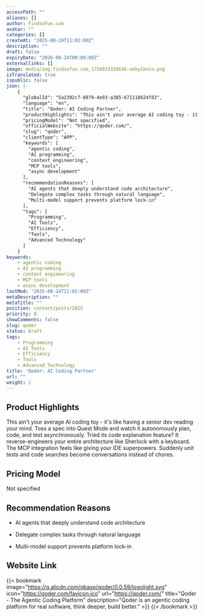```yaml
---
accessPath: ""
aliases: []
author: FindsoFun.com
avatar: ""
categories: []
createAt: "2025-08-24T11:02:00Z"
description: ""
draft: false
expiryDate: "2026-08-24T00:00:00Z"
externallinks: []
image: media/img.findsofun.com_1756033320636-ukky1knio.png
isTranslated: true
ispublic: false
json: |-
    {
      "globalId": "5a2392c7-8979-4e93-a385-671118824f83",
      "language": "en",
      "title": "Qoder: AI Coding Partner",
      "productHighlights": "This ain't your average AI coding toy - it's like having a senior dev reading your mind. Toss a spec into Quest Mode and watch it autonomously plan, code, and test asynchronously. Tried its code explanation feature? It reverse-engineers your entire architecture like Sherlock with a keyboard. The MCP integration feels like giving your IDE superpowers. Suddenly unit tests and code searches become conversations instead of chores.",
      "pricingModel": "Not specified",
      "officialWebsite": "https://qoder.com/",
      "slug": "qoder",
      "clientType": "APP",
      "keywords": [
        "agentic coding",
        "AI programming",
        "context engineering",
        "MCP tools",
        "async development"
      ],
      "recommendationReasons": [
        "AI agents that deeply understand code architecture",
        "Delegate complex tasks through natural language",
        "Multi-model support prevents platform lock-in"
      ],
      "tags": [
        "Programming",
        "AI Tools",
        "Efficiency",
        "Tools",
        "Advanced Technology"
      ]
    }
keywords:
    - agentic coding
    - AI programming
    - context engineering
    - MCP tools
    - async development
lastMod: "2025-08-24T11:02:00Z"
metaDescription: ""
metaTitle: ""
position: content/posts/2025
priority: 0
showComments: false
slug: qoder
status: Draft
tags:
    - Programming
    - AI Tools
    - Efficiency
    - Tools
    - Advanced Technology
title: 'Qoder: AI Coding Partner'
url: ""
weight: 1
---
```

## Product Highlights
This ain't your average AI coding toy - it's like having a senior dev reading your mind. Toss a spec into Quest Mode and watch it autonomously plan, code, and test asynchronously. Tried its code explanation feature? It reverse-engineers your entire architecture like Sherlock with a keyboard. The MCP integration feels like giving your IDE superpowers. Suddenly unit tests and code searches become conversations instead of chores.

## Pricing Model
<!--more-->Not specified

## Recommendation Reasons
- AI agents that deeply understand code architecture

- Delegate complex tasks through natural language

- Multi-model support prevents platform lock-in

## Website Link
{{< bookmark image="https://g.alicdn.com/qbase/qoder/0.0.59/logolight.svg" icon="https://qoder.com/favicon.ico" url="https://qoder.com/" title="Qoder - The Agentic Coding Platform" description="Qoder is an agentic coding platform for real software, think deeper, build better." >}}
{{< /bookmark >}}

